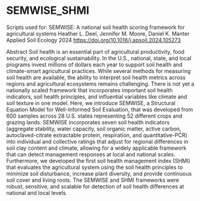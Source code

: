 # SEMWISE_SHMI
Scripts used for: SEMWISE: A national soil health scoring framework for agricultural systems
Heather L. Deel, Jennifer M. Moore, Daniel K. Manter
Applied Soil Ecology 2024
https://doi.org/10.1016/j.apsoil.2024.105273

Abstract
Soil health is an essential part of agricultural productivity, food security, and ecological sustainability. In the U.S., national, state, and local programs invest millions of dollars each year to support soil health and climate-smart agricultural practices. While several methods for measuring soil health are available, the ability to interpret soil health metrics across regions and agricultural ecosystems remains challenging. There is not yet a nationally scaled framework that incorporates important soil health indicators, soil health principles, and influential variables like climate and soil texture in one model. Here, we introduce SEMWISE, a Structural Equation Model for Well-Informed Soil Evaluation, that was developed from 600 samples across 28 U.S. states representing 52 different crops and grazing lands. SEMWISE incorporates seven soil health indicators (aggregate stability, water capacity, soil organic matter, active carbon, autoclaved-citrate extractable protein, respiration, and quantitative-PCR) into individual and collective ratings that adjust for regional differences in soil clay content and climate, allowing for a widely applicable framework that can detect management responses at local and national scales. Furthermore, we developed the first soil health management index (SHMI) that evaluates the agricultural system using the soil health principles to minimize soil disturbance, increase plant diversity, and provide continuous soil cover and living roots. The SEMWISE and SHMI frameworks were robust, sensitive, and scalable for detection of soil health differences at national and local levels.
